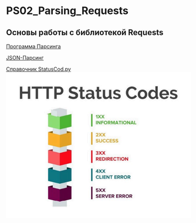  # PS02_Parsing_Requests
 
 ## Основы работы с библиотекой Requests
 [Программа Парсинга](Request_parsing.py)

 [JSON-Парсинг](Request_JSON.py)

 [Справочник StatusCod.py](ReqParsStatusCod.py)
![StatusCod.py](StatusCode.png)
